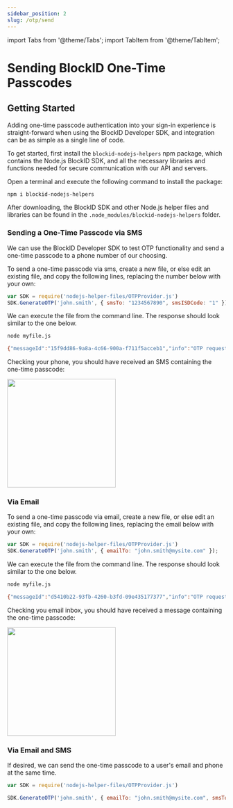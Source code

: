 ```yaml
---
sidebar_position: 2
slug: /otp/send
---
```


import Tabs from '@theme/Tabs';
import TabItem from '@theme/TabItem';

# Sending BlockID One-Time Passcodes


## Getting Started 
 
Adding one-time passcode authentication into your sign-in experience is straight-forward when using the BlockID Developer SDK, and integration can be as simple as a single line of code.  

To get started, first install the `blockid-nodejs-helpers` npm package, which contains the Node.js BlockID SDK, and all the necessary libraries and functions needed for secure communication with our API and servers.    

Open a terminal and execute the following command to install the package:  
 

```bash
npm i blockid-nodejs-helpers
```
After downloading, the BlockID SDK and other Node.js helper files and libraries can be found in the `.node_modules/blockid-nodejs-helpers` folder.  

### Sending a One-Time Passcode via SMS

We can use the BlockID Developer SDK to test OTP functionality and send a one-time passcode to a phone number of our choosing.  

To send a one-time passcode via sms, create a new file, or else edit an existing file, and copy the following lines, replacing the number below with your own:


```jsx title=REQUEST
var SDK = require('nodejs-helper-files/OTPProvider.js')
SDK.GenerateOTP('john.smith', { smsTo: "1234567890", smsISDCode: "1" });
```




We can execute the file from the command line. The response should look similar to the one below.  


```bash title=RESPONSE
node myfile.js

{"messageId":"15f9dd86-9a8a-4c66-900a-f711f5acceb1","info":"OTP request accepted"}
```

Checking your phone, you should have received an SMS containing the one-time passcode: 

<img src='../../../img/otpsms.png' width='250' />

	



### Via Email

To send a one-time passcode via email, create a new file, or else edit an existing file, and copy the following lines, replacing the email below with your own:


```jsx title=REQUEST
var SDK = require('nodejs-helper-files/OTPProvider.js')
SDK.GenerateOTP('john.smith', { emailTo: "john.smith@mysite.com" });
```

We can execute the file from the command line. The response should look similar to the one below.  

```bash title=RESPONSE
node myfile.js

{"messageId":"d5410b22-93fb-4260-b3fd-09e435177377","info":"OTP request accepted"}
```

Checking you email inbox, you should have received a message containing the one-time passcode:

<img src='../../../img/otpemail.png' width='250' />


### Via Email and SMS

If desired, we can send the one-time passcode to a user's email and phone at the same time. 



```jsx title=REQUEST
var SDK = require('nodejs-helper-files/OTPProvider.js')

SDK.GenerateOTP('john.smith', { emailTo: "john.smith@mysite.com", smsTo: "1234567890", smsISDCode: "1" });
```

